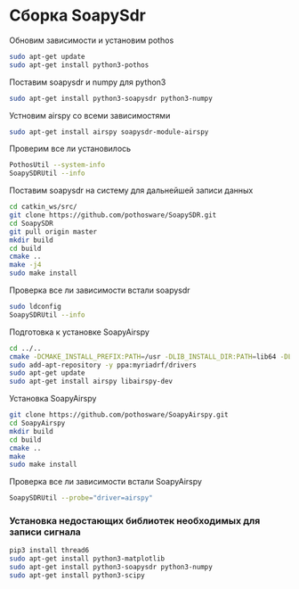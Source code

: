 # Сборка SoapySdr
Обновим зависимости и установим pothos
```bash
sudo apt-get update
sudo apt-get install python3-pothos
```
Поставим soapysdr и numpy для python3
```bash
sudo apt-get install python3-soapysdr python3-numpy
```
Устновим airspy со всеми зависимостями
```bash
sudo apt-get install airspy soapysdr-module-airspy
```
Проверим все ли установилось
```bash
PothosUtil --system-info
SoapySDRUtil --info
```
Поставим soapysdr на систему для дальнейшей записи данных
```bash
cd catkin_ws/src/
git clone https://github.com/pothosware/SoapySDR.git
cd SoapySDR
git pull origin master
mkdir build
cd build
cmake ..
make -j4
sudo make install
```
Проверка все ли зависимости встали soapysdr
```bash
sudo ldconfig
SoapySDRUtil --info
```
Подготовка к установке SoapyAirspy
```bash
cd ../..
cmake -DCMAKE_INSTALL_PREFIX:PATH=/usr -DLIB_INSTALL_DIR:PATH=lib64 -DLIB_SUFFIX=64 -DSOAPY_SDR_ROOT=/usr ..
sudo add-apt-repository -y ppa:myriadrf/drivers
sudo apt-get update
sudo apt-get install airspy libairspy-dev
```
Установка SoapyAirspy
```bash
git clone https://github.com/pothosware/SoapyAirspy.git
cd SoapyAirspy
mkdir build
cd build
cmake ..
make
sudo make install
```
Проверка все ли зависимости встали SoapyAirspy
```bash
SoapySDRUtil --probe="driver=airspy"
```
### Установка недостающих библиотек необходимых для записи сигнала
```bash
pip3 install thread6
sudo apt-get install python3-matplotlib
sudo apt-get install python3-soapysdr python3-numpy
sudo apt-get install python3-scipy
```
